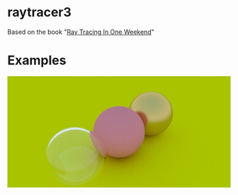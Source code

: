 # raytracer3
Based on the book "[Ray Tracing In One Weekend](https://www.amazon.com/gp/product/B01B5AODD8/)"

# Examples
![Three balls on another ball](examples/three-balls.jpg)

